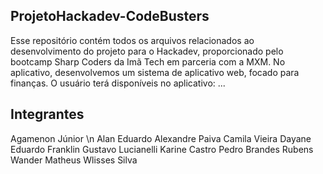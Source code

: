 ## ProjetoHackadev-CodeBusters

Esse repositório contém todos os arquivos relacionados ao desenvolvimento do projeto para o Hackadev, proporcionado pelo bootcamp Sharp Coders da Imã Tech em parceria com a MXM. No aplicativo, desenvolvemos um sistema de aplicativo web, focado para finanças. O usuário terá disponíveis no aplicativo: ...


## Integrantes

Agamenon Júnior \n
Alan Eduardo
Alexandre Paiva
Camila Vieira
Dayane
Eduardo
Franklin
Gustavo Lucianelli
Karine Castro
Pedro Brandes
Rubens
Wander Matheus
Wlisses Silva

